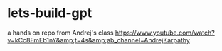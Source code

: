 # lets-build-gpt
a hands on repo from Andrej's class https://www.youtube.com/watch?v=kCc8FmEb1nY&amp;t=4s&amp;ab_channel=AndrejKarpathy
